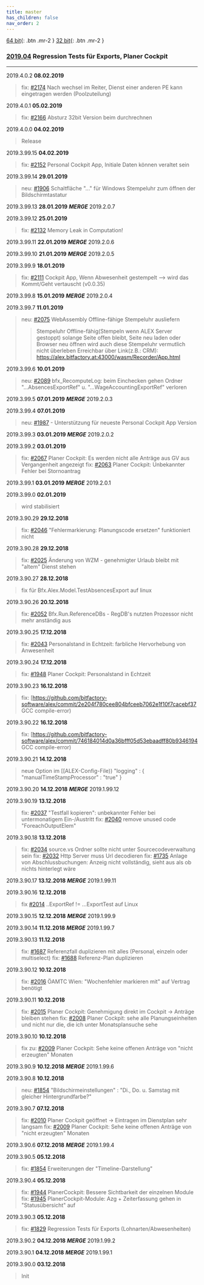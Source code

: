 ```yaml
---
title: master
has_children: false
nav_order: 2
---
```


[64 bit](https://s3.amazonaws.com/releases.bitfactory.at.{{page.title}}/ALEX64.zip){: .btn .mr-2 }
[32 bit](https://s3.amazonaws.com/releases.bitfactory.at.{{page.title}}/ALEX32.zip){: .btn .mr-2 }

### [2019.04](https://github.com/bitfactory-software/alex/milestone/32) Regression Tests für Exports, Planer Cockpit
___

2019.4.0.2 **08.02.2019**
>fix: [#2174](https://github.com/bitfactory-software/alex/issues/2174) Nach wechsel im Reiter, Dienst einer anderen PE kann eingetragen werden (Poolzuteilung) 

2019.4.0.1 **05.02.2019**
>fix: [#2166](https://github.com/bitfactory-software/alex/issues/2166) Absturz 32bit Version beim durchrechnen 

2019.4.0.0 **04.02.2019**
> Release

2019.3.99.15 **04.02.2019**
> fix: [#2152](https://github.com/bitfactory-software/alex/issues/2152) Personal Cockpit App, Initiale Daten können veraltet sein 

2019.3.99.14 **29.01.2019**
> neu: [#1906](https://github.com/bitfactory-software/alex/issues/1906) Schaltfläche "..." für Windows Stempeluhr zum öffnen der Bildschirmtastatur 

2019.3.99.13 **28.01.2019** ***MERGE*** 2019.2.0.7

2019.3.99.12 **25.01.2019**
> fix: [#2132](https://github.com/bitfactory-software/alex/issues/2132) Memory Leak in Computation!

2019.3.99.11 **22.01.2019** ***MERGE*** 2019.2.0.6

2019.3.99.10 **21.01.2019** ***MERGE*** 2019.2.0.5

2019.3.99.9 **18.01.2019**
> fix: [#2111](https://github.com/bitfactory-software/alex/issues/2111) Cockpit App, Wenn Abwesenheit gestempelt --> wird das Kommt/Geht vertauscht (v0.0.35)

2019.3.99.8 **15.01.2019** ***MERGE*** 2019.2.0.4

2019.3.99.7 **11.01.2019**
> neu: [#2075](https://github.com/bitfactory-software/alex/issues/2075) WebAssembly Offline-fähige Stempeluhr ausliefern
>> Stempeluhr Offline-fähig(Stempeln wenn ALEX Server gestoppt) solange Seite offen bleibt, Seite neu laden oder Browser neu öffnen wird auch diese Stempeluhr vermutlich nicht überleben
>> Erreichbar über Link(z.B.: CRM): https://alex.bitfactory.at:43000/wasm/Recorder/App.html

2019.3.99.6 **10.01.2019**
> neu: [#2089](https://github.com/bitfactory-software/alex/issues/2089) bfx_RecomputeLog: beim Einchecken gehen Ordner "...AbsencesExportRef" u. "...WageAccountingExportRef" verloren

2019.3.99.5 **07.01.2019** ***MERGE*** 2019.2.0.3

2019.3.99.4 **07.01.2019**
> neu: [#1987](https://github.com/bitfactory-software/alex/issues/1987) - Unterstützung für neueste Personal Cockpit App Version

2019.3.99.3 **03.01.2019** ***MERGE*** 2019.2.0.2

2019.3.99.2 **03.01.2019**
> fix: [#2067](https://github.com/bitfactory-software/alex/issues/2067) Planer Cockpit: Es werden nicht alle Anträge aus GV aus Vergangenheit angezeigt
> fix: [#2063](https://github.com/bitfactory-software/alex/issues/2063) Planer Cockpit: Unbekannter Fehler bei Stornoantrag

2019.3.99.1 **03.01.2019** ***MERGE*** 2019.2.0.1

2019.3.99.0 **02.01.2019**
> wird stabilisiert

2019.3.90.29 **29.12.2018**
> fix: [#2046](https://github.com/bitfactory-software/alex/issues/2046) "Fehlermarkierung: Planungscode ersetzen" funktioniert nicht

2019.3.90.28 **29.12.2018**
> fix: [#2025](https://github.com/bitfactory-software/alex/issues/2025) Änderung von WZM - genehmigter Urlaub bleibt mit "altem" Dienst stehen

2019.3.90.27 **28.12.2018**
> fix für Bfx.Alex.Model.TestAbsencesExport auf linux

2019.3.90.26 **20.12.2018**
> fix: [#2052](https://github.com/bitfactory-software/alex/issues/2052) Bfx.Run.ReferenceDBs - RegDB's nutzten Prozessor nicht mehr anständig aus

2019.3.90.25 **17.12.2018**
> fix: [#2043](https://github.com/bitfactory-software/alex/issues/2043) Personalstand in Echtzeit: farbliche Hervorhebung von Anwesenheit

2019.3.90.24 **17.12.2018**
> fix: [#1948](https://github.com/bitfactory-software/alex/issues/1948) Planer Cockpit: Personalstand in Echtzeit

2019.3.90.23 **16.12.2018**
> fix: [https://github.com/bitfactory-software/alex/commit/2e204f780cee804bfceeb7062e1f10f7cacebf37 GCC compile-error)

2019.3.90.22 **16.12.2018**
> fix: [https://github.com/bitfactory-software/alex/commit/746184014d0a36bfff05d53ebaadff80b9346194 GCC compile-error)

2019.3.90.21 **14.12.2018**
> neue Option im [[ALEX-Config-File)) "logging" : { "manualTimeStampProcessor" : "true" }

2019.3.90.20 **14.12.2018** ***MERGE*** 2019.1.99.12

2019.3.90.19 **13.12.2018**
> fix: [#2037](https://github.com/bitfactory-software/alex/issues/2037) "Testfall kopieren": unbekannter Fehler bei untermonatigem Ein-/Austritt
> fix: [#2040](https://github.com/bitfactory-software/alex/issues/2040) remove unused code "ForeachOutputElem"

2019.3.90.18 **13.12.2018**
> fix: [#2034](https://github.com/bitfactory-software/alex/issues/2034) source\.vs Ordner sollte nicht unter Sourcecodeverwaltung sein
> fix: [#2032](https://github.com/bitfactory-software/alex/issues/2032) Http Server muss Url decodieren
> fix: [#1735](https://github.com/bitfactory-software/alex/issues/1735) Anlage von Abschlussbuchungen: Anzeig nicht vollständig, sieht aus als ob nichts hinterlegt wäre

2019.3.90.17 **13.12.2018** ***MERGE*** 2019.1.99.11

2019.3.90.16 **12.12.2018**
> fix [#2014](https://github.com/bitfactory-software/alex/issues/2014) ..ExportRef != ...ExportTest auf Linux

2019.3.90.15 **12.12.2018** ***MERGE*** 2019.1.99.9

2019.3.90.14 **11.12.2018** ***MERGE*** 2019.1.99.7

2019.3.90.13 **11.12.2018**
> fix: [#1687](https://github.com/bitfactory-software/alex/issues/1687) Referenzfall duplizieren mit alles (Personal, einzeln oder multiselect)
> fix: [#1688](https://github.com/bitfactory-software/alex/issues/1688) Referenz-Plan duplizieren

2019.3.90.12 **10.12.2018**
> fix: [#2016](https://github.com/bitfactory-software/alex/issues/2016) ÖAMTC Wien: "Wochenfehler markieren mit" auf Vertrag benötigt

2019.3.90.11 **10.12.2018**
> fix: [#2015](https://github.com/bitfactory-software/alex/issues/2015) Planer Cockpit: Genehmigung direkt im Cockpit -> Anträge bleiben stehen
> fix: [#2008](https://github.com/bitfactory-software/alex/issues/2008) Planer Cockpit: sehe alle Planungseinheiten und nicht nur die, die ich unter Monatsplansuche sehe

2019.3.90.10 **10.12.2018**
> fix zu: [#2009](https://github.com/bitfactory-software/alex/issues/2009) Planer Cockpit: Sehe keine offenen Anträge von "nicht erzeugten" Monaten

2019.3.90.9 **10.12.2018** ***MERGE*** 2019.1.99.6

2019.3.90.8 **10.12.2018**
> neu: [#1854](https://github.com/bitfactory-software/alex/issues/1854) "Bildschirmeinstellungen" : "Di., Do. u. Samstag mit gleicher Hintergrundfarbe?"

2019.3.90.7 **07.12.2018**
> fix: [#2010](https://github.com/bitfactory-software/alex/issues/2010) Planer Cockpit geöffnet -> Eintragen im Dienstplan sehr langsam
> fix: [#2009](https://github.com/bitfactory-software/alex/issues/2009) Planer Cockpit: Sehe keine offenen Anträge von "nicht erzeugten" Monaten 

2019.3.90.6 **07.12.2018** ***MERGE*** 2019.1.99.4

2019.3.90.5 **05.12.2018**
> fix: [#1854](https://github.com/bitfactory-software/alex/issues/1854) Erweiterungen der "Timeline-Darstellung"

2019.3.90.4 **05.12.2018**
> fix: [#1944](https://github.com/bitfactory-software/alex/issues/1944) PlanerCockpit: Bessere Sichtbarkeit der einzelnen Module
> fix: [#1945](https://github.com/bitfactory-software/alex/issues/1945) PlanerCockpit-Module: Azg + Zeiterfassung gehen in "Statusübersicht" auf

2019.3.90.3 **05.12.2018**
> fix: [#1829](https://github.com/bitfactory-software/alex/issues/1829) Regression Tests für Exports (Lohnarten/Abwesenheiten) 

2019.3.90.2 **04.12.2018** ***MERGE*** 2019.1.99.2

2019.3.90.1 **04.12.2018** ***MERGE*** 2019.1.99.1

2019.3.90.0 **03.12.2018**
> Init
